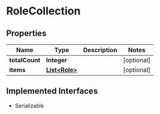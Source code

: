 

# RoleCollection


## Properties

| Name | Type | Description | Notes |
|------------ | ------------- | ------------- | -------------|
|**totalCount** | **Integer** |  |  [optional] |
|**items** | [**List&lt;Role&gt;**](Role.md) |  |  [optional] |


## Implemented Interfaces

* Serializable


